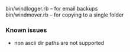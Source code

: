 bin/windlogger.rb – for email backups  
bin/windmover.rb – for copying to a single folder

### Known issues

- non ascii dir paths are not supported
